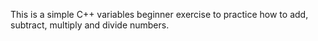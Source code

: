 This is a simple C++ variables beginner exercise to practice how to add, subtract, multiply and divide numbers.
